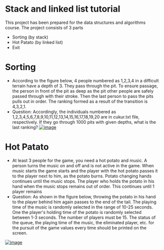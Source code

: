 # Stack and linked list tutorial

This project has been prepared for the data structures and algorithms course. The project consists of 3 parts

  - Sorting (by stack)
  - Hot Patato (by linked list)
  - Exit

# Sorting 

  - According to the figure below, 4 people numbered as 1,2,3,4 in a difficult terrain have a depth of 3. They pass through the pit. To ensure passage, the person in front of the pit as deep as the pit other people are safely passed through with their stroke. Then the last person to pass the pits pulls out in order. The ranking formed as a result of the transition is 4,3,2,1.
  - Question: Accordingly, the individuals numbered as 1,2,3,4,5,6,7,8,9,10,11,12,13,14,15,16,17,18,19,20 are in  cukur.txt file, respectively. If they go through 1000 pits with given depths, what is the last ranking?
 [![image](https://i.hizliresim.com/ryBQM1.png)](https://hizliresim.com/ryBQM1)

# Hot Patato 

  - At least 3 people for the game, you need a hot potato and music. A person turns the music on and off and is not active in the game. When music starts the game starts and the player with the hot potato passes it to the player next to him, as the potato burns. Potato changing hands continues until the music stops. The player who holds the potato in his hand when the music stops remains out of order. This continues until 1 player remains
  - Question: As shown in the figure below, throwing the potato in his hand to the player behind him again passes to the end of the tail. The playing time of the music is randomly selected in the range of 10-25 seconds. One the player's holding time of the potato is randomly selected between 1-3 seconds. The number of players must be 15. The status of the queue, the playing time of the music, the eliminated player, etc. for the pursuit of the game values every time should be printed on the screen.
 
 


 [![image](https://i.hizliresim.com/8X0gNr.png)](https://hizliresim.com/8X0gNr)

